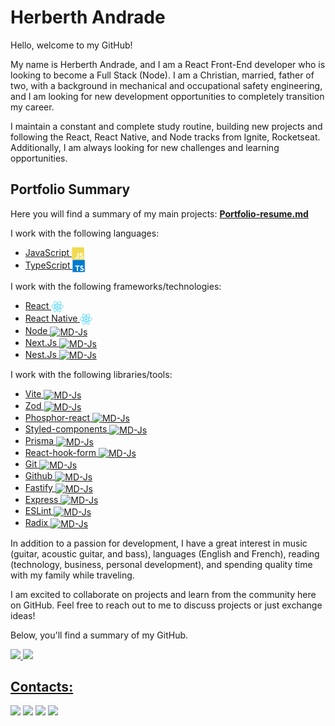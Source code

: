 # Herberth Andrade

Hello, welcome to my GitHub!

My name is Herberth Andrade, and I am a React Front-End developer who is looking to become a Full Stack (Node). I am a Christian, married, father of two, with a background in mechanical and occupational safety engineering, and I am looking for new development opportunities to completely transition my career.

I maintain a constant and complete study routine, building new projects and following the React, React Native, and Node tracks from Ignite, Rocketseat. Additionally, I am always looking for new challenges and learning opportunities.

## Portfolio Summary

Here you will find a summary of my main projects: **[Portfolio-resume.md](https://github.com/andrademech/Portfolio-resume)**
<br />

I work with the following languages:

<div>
  <ul>
    <li>
      <a href="https://developer.mozilla.org/pt-BR/docs/Web/JavaScript" target="_blank">
        JavaScript
        <img align="center" alt="MD-Js" height="20" width="20" src="https://raw.githubusercontent.com/devicons/devicon/master/icons/javascript/javascript-plain.svg" />
      </a>
    </li>
    <li>
      <a href="https://www.typescriptlang.org/" target="_blank">
        TypeScript
        <img align="center" alt="MD-Js" height="20" width="20" src="https://raw.githubusercontent.com/devicons/devicon/master/icons/typescript/typescript-plain.svg" />
      </a>
    </li>
  </ul>
</div>

I work with the following frameworks/technologies:

<div>
  <ul>
    <li>
      <a href="https://reactjs.org/" target="_blank">
        React
        <img align="center" alt="MD-Js" height="20" width="20" src="https://raw.githubusercontent.com/devicons/devicon/master/icons/react/react-original.svg" />
      </a>
    </li>
    <li>
      <a href="https://reactnative.dev/" target="_blank">
        React Native
        <img align="center" alt="MD-Js" height="20" width="20" src="https://raw.githubusercontent.com/devicons/devicon/master/icons/react/react-original.svg" />
      </a>
    </li>
    <li>
      <a href="https://nodejs.org/en/" target="_blank">
        Node
        <img align="center" alt="MD-Js" height="20" width="20" src="https://cdn.jsdelivr.net/gh/devicons/devicon/icons/nodejs/nodejs-original.svg" />
      </a>
    </li>
    <li>
      <a href="https://nextjs.org/" target="_blank">
        Next.Js
        <img align="center" alt="MD-Js" height="20" width="20" src="https://nextjs.org/static/favicon/favicon-32x32.png" />
      </a>
    </li>
    <li>
      <a href="https://nestjs.com/" target="_blank">
        Nest.Js
        <img align="center" alt="MD-Js" height="20" width="20" src="https://cdn.jsdelivr.net/gh/devicons/devicon/icons/nestjs/nestjs-plain.svg" />
      </a>
    </li>
  </ul>
</div>

I work with the following libraries/tools:

<div>
  <ul>
    <li>
      <a href="https://vitejs.dev/" target="_blank">
        Vite
        <img align="center" alt="MD-Js" height="20" width="20" src="https://vitejs.dev/logo.svg" />
      </a>
    </li>
    <li>
      <a href="https://zod.dev/" target="_blank">
        Zod
        <img align="center" alt="MD-Js" height="20" width="20" src="https://zod.dev/logo.svg" />
      </a>
    </li>
    <li>
      <a href="https://phosphoricons.com/" target="_blank">
        Phosphor-react
        <img align="center" alt="MD-Js" height="20" width="20" src="https://raw.githubusercontent.com/phosphor-icons/homepage/master/meta/phosphor-mark-tight-yellow.png" />
      </a>
    </li>
    <li>
      <a href="https://www.styled-components.com/" target="_blank">
        Styled-components
        <img align="center" alt="MD-Js" height="20" width="20" src="https://styled-components.com/logo.png" />
       </a>
    </li>
    <li>
      <a href="https://www.prisma.io/" target="_blank">
        Prisma
        <img align="center" alt="MD-Js" height="20" width="20" src="https://prismalens.vercel.app/header/logo-dark.svg" />
      </a>
    </li>
    <li>
      <a href="https://react-hook-form.com/" target="_blank">
        React-hook-form
        <img align="center" alt="MD-Js" height="20" width="20" src="https://react-hook-form.com/favicon-32x32.png?v=33dbda822526f0cf9f02a335ee65d925" />
      </a>
    </li>
    <li>
      <a href="https://git-scm.com/" target="_blank">
        Git
        <img align="center" alt="MD-Js" height="20" width="20" src="https://cdn.jsdelivr.net/gh/devicons/devicon/icons/git/git-original.svg" />
      </a>
    </li>
    <li>
      <a href="https://github.com/" target="_blank">
        Github
        <img align="center" alt="MD-Js" height="20" width="20" src="https://cdn.jsdelivr.net/gh/devicons/devicon/icons/github/github-original.svg" />
      </a>
    </li>
    <li>
      <a href="https://www.fastify.io/" target="_blank">
        Fastify
        <img align="center" alt="MD-Js" height="20" width="20" src="https://www.fastify.io/images/android-icon-192x192.37eb7f1ae3853740.png" />
      </a>
    </li>
    <li>
      <a href="https://expressjs.com/" target="_blank">
        Express
        <img align="center" alt="MD-Js" height="20" width="20" src="https://expressjs.com/images/favicon.png" />
      </a>
    </li>
    <li>
      <a href="https://eslint.org/" target="_blank">
        ESLint
        <img align="center" alt="MD-Js" height="20" width="20" src="https://eslint.org/favicon.ico" />
      </a>
    </li>
    <li>
      <a href="https://www.radix-ui.com/" target="_blank">
        Radix
        <img align="center" alt="MD-Js" height="20" width="20" src="https://www.radix-ui.com/favicon.png" />
      </a>
    </li>
  </ul>
</div>

In addition to a passion for development, I have a great interest in music (guitar, acoustic guitar, and bass), languages (English and French), reading (technology, business, personal development), and spending quality time with my family while traveling.

I am excited to collaborate on projects and learn from the community here on GitHub. Feel free to reach out to me to discuss projects or just exchange ideas!

Below, you'll find a summary of my GitHub.

<div align="left">
  <a href="https://github.com/andrademech">
  <img height="180em" src="https://github-readme-stats.vercel.app/api?username=andrademech&show_icons=true&theme=dracula&include_all_commits=true&count_private=true"/>
  <img height="180em" src="https://github-readme-stats.vercel.app/api/top-langs/?username=andrademech&layout=compact&langs_count=7&theme=dracula"/>
</div>

## Contacts:

<div>
  <a href="https://instagram.com/herberth.dev" target="_blank"><img src="https://img.shields.io/badge/-Instagram-%23E4405F?style=for-the-badge&logo=instagram&logoColor=white" target="_blank"></a>
  <a href="https://www.twitch.tv/seu-usuário-aqui" target="_blank"><img src="https://img.shields.io/badge/Twitch-9146FF?style=for-the-badge&logo=twitch&logoColor=white" target="_blank"></a>
  <a href = "mailto:dev.herberth@gmail.com"><img src="https://img.shields.io/badge/Gmail-D14836?style=for-the-badge&logo=gmail&logoColor=white" target="_blank"></a>
  <a href="https://www.linkedin.com/in/herberth-andrade-759b10127/" target="_blank"><img src="https://img.shields.io/badge/-LinkedIn-%230077B5?style=for-the-badge&logo=linkedin&logoColor=white" target="_blank"></a>   
</div>
